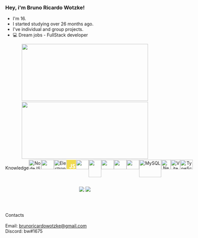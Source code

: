### Hey, i'm Bruno Ricardo Wotzke!
    
- I'm 16. <br>  
- I started studying over 26 months ago. <br> 
- I've individual and group projects. <br>   
- 💻 Dream jobs - FullStack developer 
  
<div align="center">
  <a href="https://github.com/BrunoRW">
  <img height="180em" width="400px" src="https://github-readme-stats.vercel.app/api?username=BrunoRW&show_icons=true&theme=react&include_all_commits=true&count_private=true"/>
  <img height="180em" Width="400px" src="https://github-readme-stats.vercel.app/api/top-langs/?username=BrunoRW&layout=compact&langs_count=7&theme=react"/>
     </a>
</div>
  
<div style="display: flex;" align='center' ><br>
  Knowledge <br><br>  
  <img align="center" title='NodeJS' height="30" width="40"src="https://img.icons8.com/color/344/nodejs.png" />
  <img align="center" height="30"  width="40" src="https://cdn.jsdelivr.net/gh/devicons/devicon/icons/react/react-original.svg" />
  <img align="center" title='Electron' height="30" width="40"  src="https://cdn.jsdelivr.net/gh/devicons/devicon/icons/electron/electron-original.svg" /> 
  <img align="center" height="30"  width="40" src="https://raw.githubusercontent.com/devicons/devicon/master/icons/javascript/javascript-plain.svg">    
  <img align="center" height="30"  width="40" style="background: #fff;" background="white" src="https://cdn.jsdelivr.net/gh/devicons/devicon/icons/coffeescript/coffeescript-original.svg" />
  <img align="center" height="55" width="40" src="https://cdn.jsdelivr.net/gh/devicons/devicon/icons/php/php-plain.svg">
  <img align="center" height="30" width="40" src="https://cdn.jsdelivr.net/gh/devicons/devicon/icons/css3/css3-original.svg" />
  <img align="center" height="30" width="40" src="https://cdn.jsdelivr.net/gh/devicons/devicon/icons/sass/sass-original.svg" />
  <img align="center" height="30" width="40" src="https://cdn.jsdelivr.net/gh/devicons/devicon/icons/bootstrap/bootstrap-original.svg" />
  <img align="center" title='MySQL' height="55" width="70" src="https://cdn.jsdelivr.net/gh/devicons/devicon/icons/mysql/mysql-original-wordmark.svg">
  <img align="center" title='Next' height="30" width="30"src="https://seeklogo.com/images/N/next-js-icon-logo-EE302D5DBD-seeklogo.com.png" />
  <img align="center" title='Vite' height="30" width="30"src="https://camo.githubusercontent.com/61e102d7c605ff91efedb9d7e47c1c4a07cef59d3e1da202fd74f4772122ca4e/68747470733a2f2f766974656a732e6465762f6c6f676f2e737667" />
  <img align="center" title='TypeScript' height="30" width="40" src="https://cdn.jsdelivr.net/gh/devicons/devicon/icons/typescript/typescript-original.svg">

</div>

  
  ##
  
  <div align="center"> 

 <a href="https://discord.gg/gtm3gdzx" target="_blank"><img src="https://img.shields.io/badge/Discord-7289DA?style=for-the-badge&logo=discord&logoColor=white" target="_blank"></a> 
  <a href="mailto:brunoricardowotzke@gmail.com"><img src="https://img.shields.io/badge/-Gmail-%23333?style=for-the-badge&logo=gmail&logoColor=white" target="_blank"></a>

</div>

<br><br>

Contacts <br><br>
Email: brunoricardowotzke@gmail.com<br>
Discord: bw#1675 
